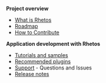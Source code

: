 **Project overview**

* [What is Rhetos](https://github.com/Rhetos/Rhetos/wiki/What-is-Rhetos)
* [Roadmap](https://github.com/Rhetos/Rhetos/wiki/Rhetos-platform-roadmap)
* [How to Contribute](https://github.com/Rhetos/Rhetos/wiki/How-to-Contribute)

**Application development with Rhetos**

* [Tutorials and samples](https://github.com/Rhetos/Rhetos/wiki/Home#application-development-with-rhetos)
* [Recommended plugins](https://github.com/Rhetos/Rhetos/wiki/Home#recommended-plugins)
* [Support](https://github.com/Rhetos/Rhetos/issues?q=is%3Aissue) - Questions and Issues
* [Release notes](https://github.com/Rhetos/Rhetos/blob/master/ChangeLog.md)
